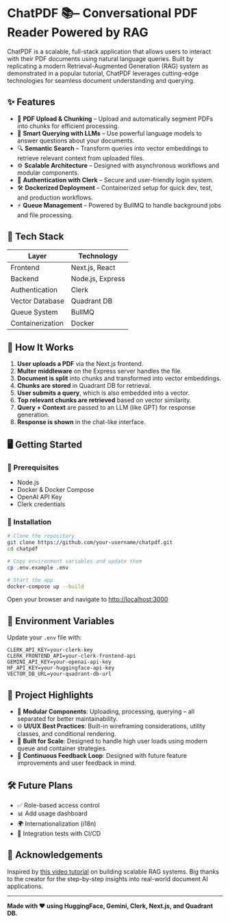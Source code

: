 

# ChatPDF 📚– Conversational PDF Reader Powered by RAG

ChatPDF is a scalable, full-stack application that allows users to interact with their PDF documents using natural language queries. Built by replicating a modern Retrieval-Augmented Generation (RAG) system as demonstrated in a popular tutorial, ChatPDF leverages cutting-edge technologies for seamless document understanding and querying.

## ✨ Features

- 📄 **PDF Upload & Chunking** – Upload and automatically segment PDFs into chunks for efficient processing.
- 🤖 **Smart Querying with LLMs** – Use powerful language models to answer questions about your documents.
- 🔍 **Semantic Search** – Transform queries into vector embeddings to retrieve relevant context from uploaded files.
- ⚙️ **Scalable Architecture** – Designed with asynchronous workflows and modular components.
- 🔐 **Authentication with Clerk** – Secure and user-friendly login system.
- 🛠️ **Dockerized Deployment** – Containerized setup for quick dev, test, and production workflows.
- ⚡ **Queue Management** – Powered by BullMQ to handle background jobs and file processing.

## 🧰 Tech Stack

| Layer            | Technology       |
|------------------|------------------|
| Frontend         | Next.js, React   |
| Backend          | Node.js, Express |
| Authentication   | Clerk            |
| Vector Database  | Quadrant DB      |
| Queue System     | BullMQ           |
| Containerization | Docker           |

## 🧠 How It Works

1. **User uploads a PDF** via the Next.js frontend.
2. **Multer middleware** on the Express server handles the file.
3. **Document is split** into chunks and transformed into vector embeddings.
4. **Chunks are stored** in Quadrant DB for retrieval.
5. **User submits a query**, which is also embedded into a vector.
6. **Top relevant chunks are retrieved** based on vector similarity.
7. **Query + Context** are passed to an LLM (like GPT) for response generation.
8. **Response is shown** in the chat-like interface.

## 🖥️ Getting Started

### 🔧 Prerequisites

- Node.js
- Docker & Docker Compose
- OpenAI API Key
- Clerk credentials

### 🚀 Installation

```bash
# Clone the repository
git clone https://github.com/your-username/chatpdf.git
cd chatpdf

# Copy environment variables and update them
cp .env.example .env

# Start the app
docker-compose up --build
```

Open your browser and navigate to [http://localhost:3000](http://localhost:3000)

## 📁 Environment Variables

Update your `.env` file with:

```env
CLERK_API_KEY=your-clerk-key
CLERK_FRONTEND_API=your-clerk-frontend-api
GEMINI_API_KEY=your-openai-api-key
HF_API_KEY=your-huggingface-api-key
VECTOR_DB_URL=your-quadrant-db-url
```

## 📌 Project Highlights

- 🧱 **Modular Components**: Uploading, processing, querying – all separated for better maintainability.
- 🌐 **UI/UX Best Practices**: Built-in wireframing considerations, utility classes, and conditional rendering.
- 🧪 **Built for Scale**: Designed to handle high user loads using modern queue and container strategies.
- 🧵 **Continuous Feedback Loop**: Designed with future feature improvements and user feedback in mind.

## 🛠️ Future Plans

- ✅ Role-based access control
- 📊 Add usage dashboard
- 🌍 Internationalization (i18n)
- 🧪 Integration tests with CI/CD

## 🙌 Acknowledgements

Inspired by [this video tutorial](#) on building scalable RAG systems. Big thanks to the creator for the step-by-step insights into real-world document AI applications.

---

**Made with ❤️ using HuggingFace, Gemini, Clerk, Next.js, and Quadrant DB.**
